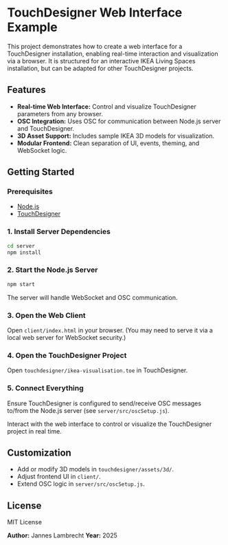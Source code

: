 # TouchDesigner Web Interface Example

This project demonstrates how to create a web interface for a TouchDesigner installation, enabling real-time interaction and visualization via a browser. It is structured for an interactive IKEA Living Spaces installation, but can be adapted for other TouchDesigner projects.

## Features

- **Real-time Web Interface:** Control and visualize TouchDesigner parameters from any browser.
- **OSC Integration:** Uses OSC for communication between Node.js server and TouchDesigner.
- **3D Asset Support:** Includes sample IKEA 3D models for visualization.
- **Modular Frontend:** Clean separation of UI, events, theming, and WebSocket logic.

## Getting Started

### Prerequisites

- [Node.js](https://nodejs.org/)
- [TouchDesigner](https://derivative.ca/)

### 1. Install Server Dependencies

```sh
cd server
npm install
```

### 2. Start the Node.js Server

```sh
npm start
```

The server will handle WebSocket and OSC communication.

### 3. Open the Web Client

Open `client/index.html` in your browser. (You may need to serve it via a local web server for WebSocket security.)

### 4. Open the TouchDesigner Project

Open `touchdesigner/ikea-visualisation.toe` in TouchDesigner.

### 5. Connect Everything

Ensure TouchDesigner is configured to send/receive OSC messages to/from the Node.js server (see `server/src/oscSetup.js`).

Interact with the web interface to control or visualize the TouchDesigner project in real time.

## Customization

- Add or modify 3D models in `touchdesigner/assets/3d/`.
- Adjust frontend UI in `client/`.
- Extend OSC logic in `server/src/oscSetup.js`.

## License

MIT License

**Author:** Jannes Lambrecht
**Year:** 2025